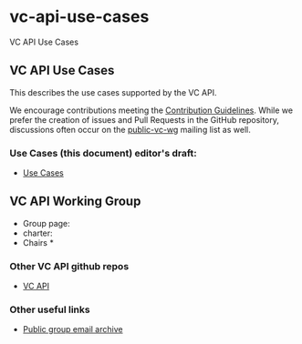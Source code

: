# vc-api-use-cases
VC API Use Cases

## VC API Use Cases

This describes the use cases supported by the VC API. 

We encourage contributions meeting the [Contribution
Guidelines](CONTRIBUTING.md).  While we prefer the creation of issues
and Pull Requests in the GitHub repository, discussions often occur
on the
[public-vc-wg](http://lists.w3.org/Archives/Public/public-vc-wg/)
mailing list as well.

### Use Cases (this document) editor's draft:
* [Use Cases](https://w3c.github.io/vc-api-use-cases/)

## VC API Working Group
* Group page: []()
* charter: []()
* Chairs
  * 

### Other VC API github repos
* [VC API](https://github.com/w3c/vc-api)

### Other useful links
* [Public group email archive](https://lists.w3.org/Archives/Public/public-vc-api-wg/)
